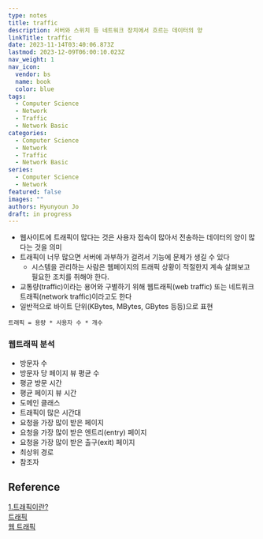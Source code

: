```yaml
---
type: notes
title: traffic
description: 서버와 스위치 등 네트워크 장치에서 흐르는 데이터의 양
linkTitle: traffic
date: 2023-11-14T03:40:06.873Z
lastmod: 2023-12-09T06:00:10.023Z
nav_weight: 1
nav_icon:
  vendor: bs
  name: book
  color: blue
tags:
  - Computer Science
  - Network
  - Traffic
  - Network Basic
categories:
  - Computer Science
  - Network
  - Traffic
  - Network Basic
series:
  - Computer Science
  - Network
featured: false
images: ""
authors: Hyunyoun Jo
draft: in progress
---
```


- 웹사이트에 트래픽이 많다는 것은 사용자 접속이 많아서 전송하는 데이터의 양이 많다는 것을 의미
- 트래픽이 너무 많으면 서버에 과부하가 걸려서 기능에 문제가 생길 수 있다
  - 시스템을 관리하는 사람은 웹페이지의 트래픽 상황이 적절한지 계속 살펴보고 필요한 조치를 취해야 한다.
- 교통량(traffic)이라는 용어와 구별하기 위해 웹트래픽(web traffic) 또는 네트워크 트래픽(network traffic)이라고도 한다
- 일반적으로 바이트 단위(KBytes, MBytes, GBytes 등등)으로 표현

`트래픽 = 용량 * 사용자 수 * 개수`

### 웹트래픽 분석

- 방문자 수
- 방문자 당 페이지 뷰 평균 수
- 평균 방문 시간
- 평균 페이지 뷰 시간
- 도메인 클래스
- 트래픽이 많은 시간대
- 요청을 가장 많이 받은 페이지
- 요청을 가장 많이 받은 엔트리(entry) 페이지
- 요청을 가장 많이 받은 출구(exit) 페이지
- 최상위 경로
- 참조자

## Reference

[1.트래픽이란?](https://velog.io/@dj_90/1.%ED%8A%B8%EB%9E%98%ED%94%BD%EC%9D%B4%EB%9E%80)  
[트래픽](http://wiki.hash.kr/index.php/%ED%8A%B8%EB%9E%98%ED%94%BD)  
[웹 트래픽](https://ko.wikipedia.org/wiki/%EC%9B%B9_%ED%8A%B8%EB%9E%98%ED%94%BD)
